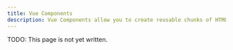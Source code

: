 ```yaml
---
title: Vue Components
description: Vue Components allow you to create reusable chunks of HTML, CSS, and JavaScript that are similar to native web components.
---
```


TODO: This page is not yet written.